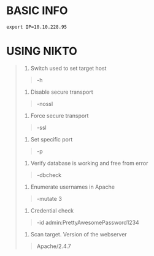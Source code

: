 # BASIC INFO

```
export IP=10.10.228.95
```

# USING NIKTO

> 1. Switch used to set target host
>> -h
>
> 1. Disable secure transport
>> -nossl
>
> 1. Force secure transport
>> -ssl
>
> 1. Set specific port
>> -p
>
> 1. Verify database is working and free from error
>> -dbcheck
>
> 1. Enumerate usernames in Apache
>> -mutate 3
>
> 1. Credential check
>> -id admin:PrettyAwesomePassword1234
>
> 1. Scan target. Version of the webserver
>> Apache/2.4.7